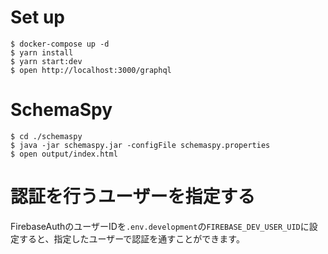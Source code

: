# Set up
```
$ docker-compose up -d
$ yarn install
$ yarn start:dev
$ open http://localhost:3000/graphql
```

# SchemaSpy
```
$ cd ./schemaspy
$ java -jar schemaspy.jar -configFile schemaspy.properties
$ open output/index.html
```

# 認証を行うユーザーを指定する
FirebaseAuthのユーザーIDを`.env.development`の`FIREBASE_DEV_USER_UID`に設定すると、指定したユーザーで認証を通すことができます。
